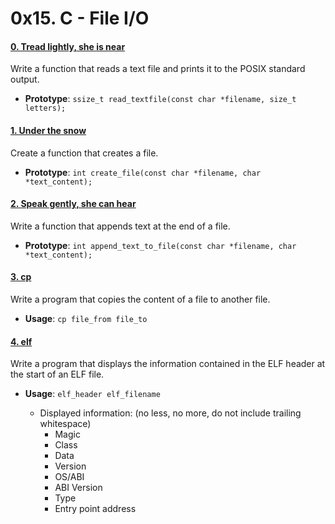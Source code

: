 # 0x15. C - File I/O

#### [ 0. Tread lightly, she is near](0-read_textfile.c)
Write a function that reads a text file and prints it to the POSIX standard output.

- **Prototype**: ```ssize_t read_textfile(const char *filename, size_t letters);```

#### [ 1. Under the snow](1-create_file.c)
Create a function that creates a file.

- **Prototype**: ```int create_file(const char *filename, char *text_content);```

#### [ 2. Speak gently, she can hear](2-append_text_to_file.c)
Write a function that appends text at the end of a file.

- **Prototype**: ```int append_text_to_file(const char *filename, char *text_content);```

#### [ 3. cp](3-cp.c)
Write a program that copies the content of a file to another file.

- **Usage**: ```cp file_from file_to```

#### [4. elf](100-elf_header.c)
Write a program that displays the information contained in the ELF header at the start of an ELF file.

- **Usage**: ```elf_header elf_filename```

	- Displayed information: (no less, no more, do not include trailing whitespace)
		- Magic
		- Class
		- Data
		- Version
		- OS/ABI
		- ABI Version
		- Type
		- Entry point address
